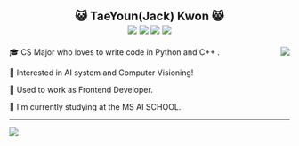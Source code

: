 <div align="center">
  <h2>😺 TaeYoun(Jack) Kwon 😸
  <div>
        <a href="https://github.com/kweont0211"><img src="https://img.shields.io/badge/github-black?style=flat&logo=github&logoColor=white"/></a>
        <a href="https://www.linkedin.com/in/taeyoun-kwon-66437a162/"><img src="https://img.shields.io/badge/Linkedin-black?style=flat-square&logo=linkedin&logoColor=white"/></a>
        <a href="mailto:kweont0211@gmail.com"><img src="https://img.shields.io/badge/Gmail-black?style=flat-square&logo=Gmail&logoColor=black&link=mailto:kweont0211@gmail.com"/></a>
        <a href="https://hits.seeyoufarm.com"><img src="https://hits.seeyoufarm.com/api/count/incr/badge.svg?url=https%3A%2F%2Fgithub.com%2Fkweont0211%2Fhit-counter&count_bg=%23000000&title_bg=%23555555&icon=&icon_color=%234A7DB6&title=hits&edge_flat=false"/></a>
  </div>
  </h2> 
  <div align="center">   
      <img align="right" src="https://github-readme-stats.vercel.app/api?username=kweont0211&show_icons=true"></img>
      <div align="left" >
         <p>🎓 CS Major who loves to write code in Python and C++ .</p>
         <p>📖 Interested in AI system and Computer Visioning!</p>
           <p> 🏢 Used to work as Frontend Developer.</p>
         <p> 🏫 I'm currently studying at the MS AI SCHOOL.</p>
     </div>
  </div>
</div>

  ------
    
  <div align="center">
      <div align="left">
          <img src="https://github-readme-stats.vercel.app/api/top-langs/?username=kweont0211&layout=compact"></img>
      </div>
  </div>  

  
  
  
  	
<!---
kweont0211/kweont0211 is a ✨ special ✨ repository because its `README.md` (this file) appears on your GitHub profile.
You can click the Preview link to take a look at your changes.
--->
